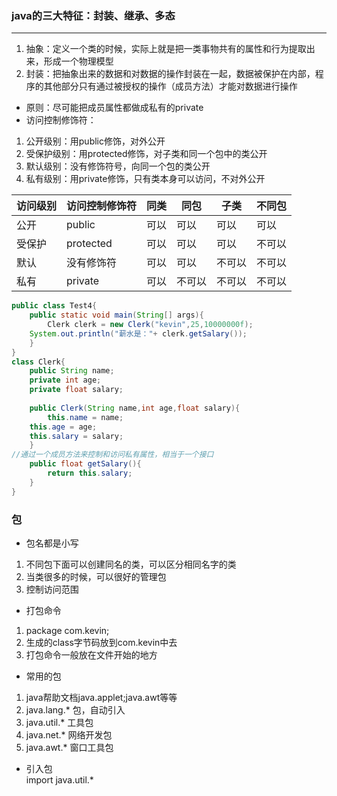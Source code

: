 ### java的三大特征：封装、继承、多态
--- 
1. 抽象：定义一个类的时候，实际上就是把一类事物共有的属性和行为提取出来，形成一个物理模型
2. 封装：把抽象出来的数据和对数据的操作封装在一起，数据被保护在内部，程序的其他部分只有通过被授权的操作（成员方法）才能对数据进行操作  
- 原则：尽可能把成员属性都做成私有的private   
- 访问控制修饰符：
1. 公开级别：用public修饰，对外公开
2. 受保护级别：用protected修饰，对子类和同一个包中的类公开
3. 默认级别：没有修饰符号，向同一个包的类公开
4. 私有级别：用private修饰，只有类本身可以访问，不对外公开  

访问级别|访问控制修饰符|同类|同包|子类|不同包
---|---|---|---|---|---
公开|public|可以|可以|可以|可以
受保护|protected|可以|可以|可以|不可以
默认|没有修饰符|可以|可以|不可以|不可以
私有|private|可以|不可以|不可以|不可以
```java
public class Test4{
    public static void main(String[] args){
        Clerk clerk = new Clerk("kevin",25,10000000f);
	System.out.println("薪水是："+ clerk.getSalary());
    }
}
class Clerk{
    public String name;
    private int age;
    private float salary;
		
    public Clerk(String name,int age,float salary){
        this.name = name;
	this.age = age;
	this.salary = salary;
    }
//通过一个成员方法来控制和访问私有属性，相当于一个接口
    public float getSalary(){
        return this.salary;
    }	
}

```
### 包
- 包名都是小写
1. 不同包下面可以创建同名的类，可以区分相同名字的类
2. 当类很多的时候，可以很好的管理包
3. 控制访问范围
- 打包命令   
1. package com.kevin;   
2. 生成的class字节码放到com.kevin中去   
3. 打包命令一般放在文件开始的地方
- 常用的包
1. java帮助文档java.applet;java.awt等等
2. java.lang.* 包，自动引入
3. java.util.* 工具包
4. java.net.* 网络开发包
5. java.awt.* 窗口工具包
- 引入包   
import java.util.*

